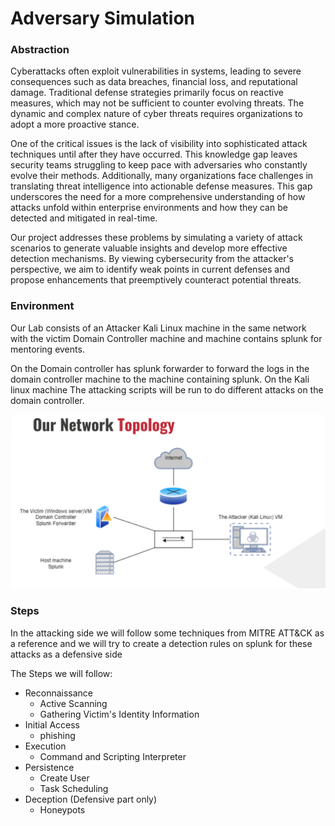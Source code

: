 # Adversary Simulation


### Abstraction
Cyberattacks often exploit vulnerabilities in systems, leading to severe consequences such as data breaches, financial loss, and reputational damage. 
Traditional defense strategies primarily focus on reactive measures, which may not be sufficient to counter evolving threats. The dynamic and complex nature of cyber threats requires organizations to adopt a more proactive stance.

One of the critical issues is the lack of visibility into sophisticated attack techniques until after they have occurred. 
This knowledge gap leaves security teams struggling to keep pace with adversaries who constantly evolve their methods. Additionally, many organizations face challenges in translating threat intelligence into actionable defense measures. 
This gap underscores the need for a more comprehensive understanding of how attacks unfold within enterprise environments and how they can be detected and mitigated in real-time.

Our project addresses these problems by simulating a variety of attack scenarios to generate valuable insights and develop more effective detection mechanisms. By viewing cybersecurity from the attacker's perspective, we aim to identify weak points in current defenses and propose enhancements that preemptively counteract potential threats.

### Environment
Our Lab consists of an Attacker Kali Linux machine in the same network with the victim Domain Controller machine and machine contains splunk for mentoring events.

On the Domain controller has splunk forwarder to forward the logs in the domain controller machine to the machine containing splunk.
On the Kali linux machine The attacking scripts will be run to do different attacks on the domain controller.

<img src="/Assets/imgs/network_topology.png" alt="network topology">

### Steps
In the attacking side we will follow some techniques from MITRE ATT&CK as a reference and we will try to create a detection rules on splunk for these attacks as a defensive side

The Steps we will follow:
- Reconnaissance
    - Active Scanning
    - Gathering Victim's Identity Information
- Initial Access
    - phishing
- Execution
    - Command and Scripting Interpreter
- Persistence
    - Create User
    - Task Scheduling
- Deception (Defensive part only)
    - Honeypots